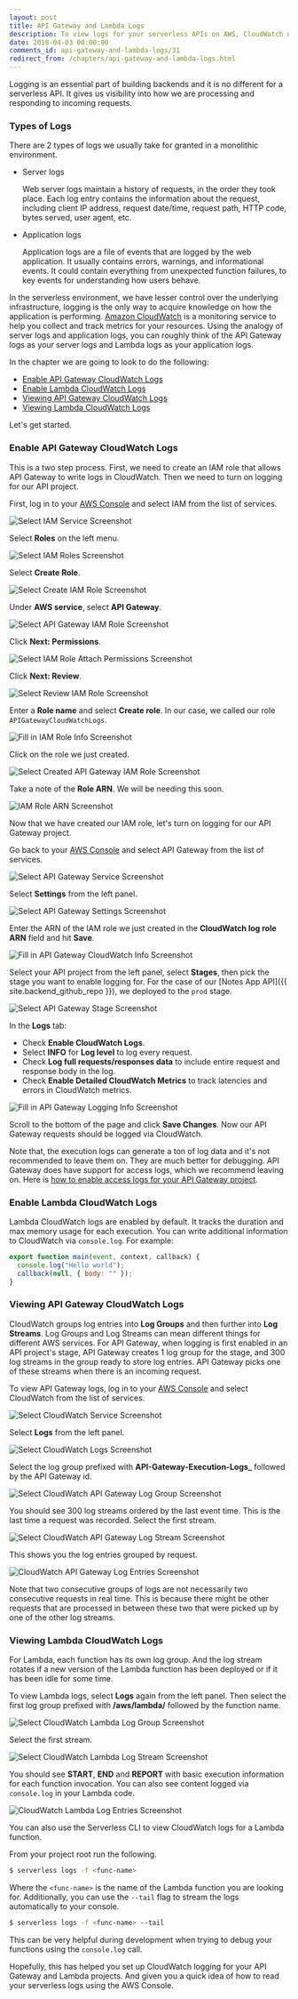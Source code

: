 ```yaml
---
layout: post
title: API Gateway and Lambda Logs
description: To view logs for your serverless APIs on AWS, CloudWatch needs to be enabled for API Gateway and Lambda. CloudWatch logs are ordered by Log Groups and Log Stream. Lambda CloudWatch logs can also be viewed using the Serverless CLI with the “serverless logs” command.
date: 2018-04-03 00:00:00
comments_id: api-gateway-and-lambda-logs/31
redirect_from: /chapters/api-gateway-and-lambda-logs.html
---
```


Logging is an essential part of building backends and it is no different for a serverless API. It gives us visibility into how we are processing and responding to incoming requests.

### Types of Logs

There are 2 types of logs we usually take for granted in a monolithic environment.

- Server logs

  Web server logs maintain a history of requests, in the order they took place. Each log entry contains the information about the request, including client IP address, request date/time, request path, HTTP code, bytes served, user agent, etc.

- Application logs

  Application logs are a file of events that are logged by the web application. It usually contains errors, warnings, and informational events. It could contain everything from unexpected function failures, to key events for understanding how users behave.

In the serverless environment, we have lesser control over the underlying infrastructure, logging is the only way to acquire knowledge on how the application is performing. [Amazon CloudWatch](https://aws.amazon.com/cloudwatch/) is a monitoring service to help you collect and track metrics for your resources. Using the analogy of server logs and application logs, you can roughly think of the API Gateway logs as your server logs and Lambda logs as your application logs.

In the chapter we are going to look to do the following:

- [Enable API Gateway CloudWatch Logs](#enable-api-gateway-cloudwatch-logs)
- [Enable Lambda CloudWatch Logs](#enable-lambda-cloudwatch-logs)
- [Viewing API Gateway CloudWatch Logs](#viewing-api-gateway-cloudwatch-logs)
- [Viewing Lambda CloudWatch Logs](#viewing-lambda-cloudwatch-logs)

Let's get started.

### Enable API Gateway CloudWatch Logs

This is a two step process. First, we need to create an IAM role that allows API Gateway to write logs in CloudWatch. Then we need to turn on logging for our API project.

First, log in to your [AWS Console](https://console.aws.amazon.com) and select IAM from the list of services.

![Select IAM Service Screenshot](/assets/logging/select-iam-service.png)

Select **Roles** on the left menu.

![Select IAM Roles Screenshot](/assets/logging/select-iam-roles.png)

Select **Create Role**.

![Select Create IAM Role Screenshot](/assets/logging/select-create-iam-role.png)

Under **AWS service**, select **API Gateway**.

![Select API Gateway IAM Role Screenshot](/assets/logging/select-api-gateway-iam-role.png)

Click **Next: Permissions**.

![Select IAM Role Attach Permissions Screenshot](/assets/logging/select-iam-role-attach-permissions.png)

Click **Next: Review**.

![Select Review IAM Role Screenshot](/assets/logging/select-review-iam-role.png)

Enter a **Role name** and select **Create role**. In our case, we called our role `APIGatewayCloudWatchLogs`.

![Fill in IAM Role Info Screenshot](/assets/logging/fill-in-iam-role-info.png)

Click on the role we just created.

![Select Created API Gateway IAM Role Screenshot](/assets/logging/select-created-api-gateway-iam-role.png)

Take a note of the **Role ARN**. We will be needing this soon.

![IAM Role ARN Screenshot](/assets/logging/iam-role-arn.png)

Now that we have created our IAM role, let's turn on logging for our API Gateway project.

Go back to your [AWS Console](https://console.aws.amazon.com) and select API Gateway from the list of services.

![Select API Gateway Service Screenshot](/assets/logging/select-api-gateway-service.png)

Select **Settings** from the left panel.

![Select API Gateway Settings Screenshot](/assets/logging/select-api-gateway-settings.png)

Enter the ARN of the IAM role we just created in the **CloudWatch log role ARN** field and hit **Save**.

![Fill in API Gateway CloudWatch Info Screenshot](/assets/logging/fill-in-api-gateway-cloudwatch-info.png)

Select your API project from the left panel, select **Stages**, then pick the stage you want to enable logging for. For the case of our [Notes App API]({{ site.backend_github_repo }}), we deployed to the `prod` stage.

![Select API Gateway Stage Screenshot](/assets/logging/select-api-gateway-stage.png)

In the **Logs** tab:

- Check **Enable CloudWatch Logs**.
- Select **INFO** for **Log level** to log every request.
- Check **Log full requests/responses data** to include entire request and response body in the log.
- Check **Enable Detailed CloudWatch Metrics** to track latencies and errors in CloudWatch metrics.

![Fill in API Gateway Logging Info Screenshot](/assets/logging/fill-in-api-gateway-logging-info.png)

Scroll to the bottom of the page and click **Save Changes**. Now our API Gateway requests should be logged via CloudWatch.

Note that, the execution logs can generate a ton of log data and it's not recommended to leave them on. They are much better for debugging. API Gateway does have support for access logs, which we recommend leaving on. Here is [how to enable access logs for your API Gateway project](https://seed.run/blog/how-to-enable-access-logs-for-api-gateway).

### Enable Lambda CloudWatch Logs

Lambda CloudWatch logs are enabled by default. It tracks the duration and max memory usage for each execution. You can write additional information to CloudWatch via `console.log`. For example:

```js
export function main(event, context, callback) {
  console.log("Hello world");
  callback(null, { body: "" });
}
```

### Viewing API Gateway CloudWatch Logs

CloudWatch groups log entries into **Log Groups** and then further into **Log Streams**. Log Groups and Log Streams can mean different things for different AWS services. For API Gateway, when logging is first enabled in an API project's stage, API Gateway creates 1 log group for the stage, and 300 log streams in the group ready to store log entries. API Gateway picks one of these streams when there is an incoming request.

To view API Gateway logs, log in to your [AWS Console](https://console.aws.amazon.com) and select CloudWatch from the list of services.

![Select CloudWatch Service Screenshot](/assets/logging/select-cloudwatch-service.png)

Select **Logs** from the left panel.

![Select CloudWatch Logs Screenshot](/assets/logging/select-cloudwatch-logs.png)

Select the log group prefixed with **API-Gateway-Execution-Logs\_** followed by the API Gateway id.

![Select CloudWatch API Gateway Log Group Screenshot](/assets/logging/select-cloudwatch-api-gateway-log-group.png)

You should see 300 log streams ordered by the last event time. This is the last time a request was recorded. Select the first stream.

![Select CloudWatch API Gateway Log Stream Screenshot](/assets/logging/select-cloudwatch-api-gateway-log-stream.png)

This shows you the log entries grouped by request.

![CloudWatch API Gateway Log Entries Screenshot](/assets/logging/cloudwatch-api-gateway-log-entries.png)

Note that two consecutive groups of logs are not necessarily two consecutive requests in real time. This is because there might be other requests that are processed in between these two that were picked up by one of the other log streams.

### Viewing Lambda CloudWatch Logs

For Lambda, each function has its own log group. And the log stream rotates if a new version of the Lambda function has been deployed or if it has been idle for some time.

To view Lambda logs, select **Logs** again from the left panel. Then select the first log group prefixed with **/aws/lambda/** followed by the function name.

![Select CloudWatch Lambda Log Group Screenshot](/assets/logging/select-cloudwatch-lambda-log-group.png)

Select the first stream.

![Select CloudWatch Lambda Log Stream Screenshot](/assets/logging/select-cloudwatch-lambda-log-stream.png)

You should see **START**, **END** and **REPORT** with basic execution information for each function invocation. You can also see content logged via `console.log` in your Lambda code.

![CloudWatch Lambda Log Entries Screenshot](/assets/logging/cloudwatch-lambda-log-entries.png)

You can also use the Serverless CLI to view CloudWatch logs for a Lambda function.

From your project root run the following.

```bash
$ serverless logs -f <func-name>
```

Where the `<func-name>` is the name of the Lambda function you are looking for. Additionally, you can use the `--tail` flag to stream the logs automatically to your console.

```bash
$ serverless logs -f <func-name> --tail
```

This can be very helpful during development when trying to debug your functions using the `console.log` call.

Hopefully, this has helped you set up CloudWatch logging for your API Gateway and Lambda projects. And given you a quick idea of how to read your serverless logs using the AWS Console.
